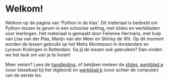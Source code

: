 # Welkom!

Welkom op de pagina van 'Python in de klas'. Dit materiaal is bedoeld om Python-lessen te geven in een schoolse setting, met slides en werkbladen voor leerlingen. Het materiaal is gemaakt door Felienne Hermans, met hulp van Lisa van der Plas, Marijn van der Meer en Shirley de Wit. Op dit moment worden de lessen gebruikt op het Metis Montessori in Amsterdam en Lyceum Kralingen in Rotterdam. Ga jij de lessen ook gebruiken? Dan vinden we het leuk om van je te horen!

Meer weten? Lees de [handleiding](https://app.gitbook.com/@felienne/s/python-in-de-klas/~/drafts/-Lv5VK7DoXZdST8AmFnR/handleiding), of bekijken meteen de [slides](https://slides.com/felienne/pidk-m1-l1a), [werkblad a](https://app.gitbook.com/@felienne/s/python-in-de-klas/~/drafts/-Lv5VK7DoXZdST8AmFnR/module-nederlands/les-1a) \(voor klassikaal bij het digibord\) en [werkblad b](https://app.gitbook.com/@felienne/s/python-in-de-klas/~/drafts/-Lv5VK7DoXZdST8AmFnR/module-nederlands/les-1b) \(voor achter de computer\) van de eerste les.

## 


